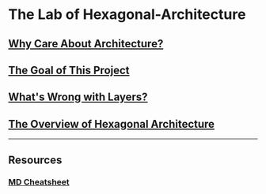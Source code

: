 # The Lab of Hexagonal-Architecture

## [Why Care About Architecture?](notes/01_Why_Care_About_Atchitecture.md)

## [The Goal of This Project](notes/02_The_Goal_Of_This_Lab.md)

## [What's Wrong with Layers? ](notes/03_What_is_Wrong_with_Layers.md)

## [The Overview of Hexagonal Architecture](notes/The_Overview_of_Hexagonal_Architecture.md)


----

## Resources
### [MD Cheatsheet](https://github.com/tchapi/markdown-cheatsheet/blob/master/README.md)